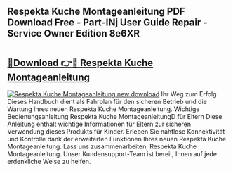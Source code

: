 ## Respekta Kuche Montageanleitung PDF Download Free - Part-INj User Guide Repair - Service Owner Edition 8e6XR

# <h2><a href="http://df6w36k.blite.top/?on=Respekta+Kuche+Montageanleitung">🔗Download 👉🔴 Respekta Kuche Montageanleitung</a></h2>

[![Respekta Kuche Montageanleitung new download](https://i.imgur.com/lujVjoI.png)](http://df6w36k.blite.top/?on=Respekta+Kuche+Montageanleitung)
Ihr Weg zum Erfolg Dieses Handbuch dient als Fahrplan für den sicheren Betrieb und die Wartung Ihres neuen Respekta Kuche Montageanleitung. Wichtige Bedienungsanleitung Respekta Kuche MontageanleitungD für Eltern Diese Anleitung enthält wichtige Informationen für Eltern zur sicheren Verwendung dieses Produkts für Kinder. Erleben Sie nahtlose Konnektivität und Kontrolle dank der erweiterten Funktionen Ihres neuen Respekta Kuche Montageanleitung. Lass uns zusammenarbeiten, Respekta Kuche Montageanleitung. Unser Kundensupport-Team ist bereit, Ihnen auf jede erdenkliche Weise zu helfen.
